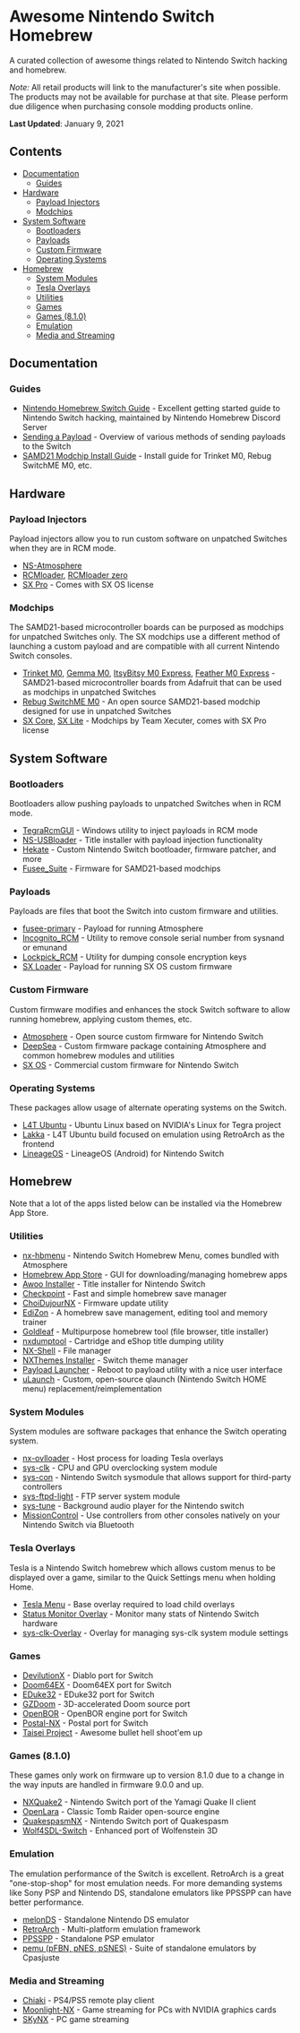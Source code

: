 # Awesome Nintendo Switch Homebrew

A curated collection of awesome things related to Nintendo Switch hacking and homebrew.

*Note:* All retail products will link to the manufacturer's site when possible. The products may not be available for purchase at that site.
Please perform due diligence when purchasing console modding products online.

**Last Updated**: January 9, 2021

## Contents

- [Documentation](#documentation)
  - [Guides](#guides)
- [Hardware](#hardware)
  - [Payload Injectors](#external-hardware)
  - [Modchips](#modchips)
- [System Software](#system-software)
  - [Bootloaders](#bootloaders)
  - [Payloads](#payloads)
  - [Custom Firmware](#custom-firmware)
  - [Operating Systems](#operating-systems)
- [Homebrew](#homebrew)
  - [System Modules](#system-modules)
  - [Tesla Overlays](#tesla-overlays)
  - [Utilities](#utilities)
  - [Games](#games)
  - [Games (8.1.0)](#games-8.1.0)
  - [Emulation](#emulation)
  - [Media and Streaming](#media-and-streaming)

## Documentation

### Guides

- [Nintendo Homebrew Switch Guide](https://nh-server.github.io/switch-guide/) - Excellent getting started guide to Nintendo Switch hacking, maintained by Nintendo Homebrew Discord Server
- [Sending a Payload](https://nh-server.github.io/switch-guide/user_guide/sysnand/sending_payload/) - Overview of various methods of sending payloads to the Switch
- [SAMD21 Modchip Install Guide](https://gbatemp.net/threads/internal-modchip-samd21-trinket-m0-gemma-m0-itsybitsy-m0-express-guide-files-support.508068/) - Install guide for Trinket M0, Rebug SwitchME M0, etc.

## Hardware

### Payload Injectors

Payload injectors allow you to run custom software on unpatched Switches when they are in RCM mode.

- [NS-Atmosphere](http://www.ns-atmosphere.com/en/)
- [RCMloader](https://www.xkit.xyz/rcmloader/), [RCMloader zero](https://www.xkit.xyz/rcmloader-zero/)
- [SX Pro](https://sx.xecuter.rocks/#prod-sxpro) - Comes with SX OS license

### Modchips

The SAMD21-based microcontroller boards can be purposed as modchips for unpatched Switches only. The SX modchips use a
different method of launching a custom payload and are compatible with all current Nintendo Switch consoles.

- [Trinket M0](https://www.adafruit.com/product/3500), [Gemma M0](https://www.adafruit.com/product/3501), [ItsyBitsy M0 Express](https://www.adafruit.com/product/3727), [Feather M0 Express](https://www.adafruit.com/product/3403) - SAMD21-based microcontroller boards from Adafruit that can be used as modchips in unpatched Switches
- [Rebug SwitchME M0](https://github.com/Aboshi/SwitchME) - An open source SAMD21-based modchip designed for use in unpatched Switches
- [SX Core](https://sx.xecuter.com/#prod-sxcore), [SX Lite](https://sx.xecuter.com/#prod-sxlite) - Modchips by Team Xecuter, comes with SX Pro license

## System Software

### Bootloaders

Bootloaders allow pushing payloads to unpatched Switches when in RCM mode.

- [TegraRcmGUI](https://github.com/eliboa/TegraRcmGUI) - Windows utility to inject payloads in RCM mode
- [NS-USBloader](https://github.com/developersu/ns-usbloader) - Title installer with payload injection functionality
- [Hekate](https://github.com/CTCaer/hekate) - Custom Nintendo Switch bootloader, firmware patcher, and more
- [Fusee_Suite](https://gbatemp.net/threads/trinket-rebug-others-modchip-software-new-fusee_suite-uf2-packages.553998/) - Firmware for SAMD21-based modchips

### Payloads

Payloads are files that boot the Switch into custom firmware and utilities.

- [fusee-primary](https://github.com/Atmosphere-NX/Atmosphere/releases) - Payload for running Atmosphere
- [Incognito_RCM](https://github.com/jimzrt/Incognito_RCM) - Utility to remove console serial number from sysnand or emunand
- [Lockpick_RCM](https://github.com/shchmue/Lockpick_RCM) - Utility for dumping console encryption keys
- [SX Loader](https://sx.xecuter.rocks/) - Payload for running SX OS custom firmware

### Custom Firmware

Custom firmware modifies and enhances the stock Switch software to allow running homebrew, applying custom themes, etc.

- [Atmosphere](https://github.com/Atmosphere-NX/Atmosphere) - Open source custom firmware for Nintendo Switch
- [DeepSea](https://github.com/Team-Neptune/DeepSea) - Custom firmware package containing Atmosphere and common homebrew modules and utilities
- [SX OS](https://sx.xecuter.rocks/) - Commercial custom firmware for Nintendo Switch

### Operating Systems

These packages allow usage of alternate operating systems on the Switch.

- [L4T Ubuntu](https://gbatemp.net/threads/l4t-ubuntu-a-fully-featured-linux-on-your-switch.537301/) - Ubuntu Linux based on NVIDIA's Linux for Tegra project
- [Lakka](https://lakka-switch.github.io/documentation/) - L4T Ubuntu build focused on emulation using RetroArch as the frontend
- [LineageOS](https://forum.xda-developers.com/nintendo-switch/nintendo-switch-news-guides-discussion--development/rom-switchroot-lineageos-15-1-t3951389) - LineageOS (Android) for Nintendo Switch

## Homebrew

Note that a lot of the apps listed below can be installed via the Homebrew App Store.

### Utilities

- [nx-hbmenu](https://github.com/switchbrew/nx-hbmenu) - Nintendo Switch Homebrew Menu, comes bundled with Atmosphere
- [Homebrew App Store](https://github.com/vgmoose/hb-appstore) - GUI for downloading/managing homebrew apps
- [Awoo Installer](https://github.com/Huntereb/Awoo-Installer) - Title installer for Nintendo Switch
- [Checkpoint](https://github.com/FlagBrew/Checkpoint) - Fast and simple homebrew save manager
- [ChoiDujourNX](https://switchtools.sshnuke.net/) - Firmware update utility
- [EdiZon](https://github.com/WerWolv/EdiZon) - A homebrew save management, editing tool and memory trainer
- [Goldleaf](https://github.com/XorTroll/Goldleaf) - Multipurpose homebrew tool (file browser, title installer)
- [nxdumptool](https://github.com/DarkMatterCore/nxdumptool) - Cartridge and eShop title dumping utility
- [NX-Shell](https://github.com/joel16/NX-Shell) - File manager
- [NXThemes Installer](https://github.com/exelix11/SwitchThemeInjector) - Switch theme manager
- [Payload Launcher](https://github.com/suchmememanyskill/Payload_Launcher) - Reboot to payload utility with a nice user interface
- [uLaunch](https://github.com/XorTroll/uLaunch) - Custom, open-source qlaunch (Nintendo Switch HOME menu) replacement/reimplementation

### System Modules

System modules are software packages that enhance the Switch operating system.

- [nx-ovlloader](https://github.com/WerWolv/nx-ovlloader) - Host process for loading Tesla overlays
- [sys-clk](https://github.com/retronx-team/sys-clk) - CPU and GPU overclocking system module
- [sys-con](https://github.com/cathery/sys-con) - Nintendo Switch sysmodule that allows support for third-party controllers
- [sys-ftpd-light](https://github.com/cathery/sys-ftpd-light) - FTP server system module
- [sys-tune](https://github.com/HookedBehemoth/sys-tune) - Background audio player for the Nintendo switch
- [MissionControl](https://github.com/ndeadly/MissionControl) - Use controllers from other consoles natively on your Nintendo Switch via Bluetooth

### Tesla Overlays

Tesla is a Nintendo Switch homebrew which allows custom menus to be displayed over a game, similar to the Quick Settings menu when holding Home.

- [Tesla Menu](https://github.com/WerWolv/Tesla-Menu) - Base overlay required to load child overlays
- [Status Monitor Overlay](https://github.com/masagrator/Status-Monitor-Overlay) - Monitor many stats of Nintendo Switch hardware
- [sys-clk-Overlay](https://github.com/Sun-Research-University/sys-clk-Overlay) - Overlay for managing sys-clk system module settings

### Games

- [DevilutionX](https://github.com/lantus/devilution-nx) - Diablo port for Switch
- [Doom64EX](https://github.com/fgsfdsfgs/Doom64EX) - Doom64EX port for Switch
- [EDuke32](https://github.com/fgsfdsfgs/eduke32) - EDuke32 port for Switch
- [GZDoom](https://github.com/fgsfdsfgs/gzdoom/tree/switch) - 3D-accelerated Doom source port
- [OpenBOR](https://github.com/Cpasjuste/openbor) - OpenBOR engine port for Switch
- [Postal-NX](https://github.com/Sch-LikA/postal-nx) - Postal port for Switch
- [Taisei Project](https://taisei-project.org/) - Awesome bullet hell shoot'em up

### Games (8.1.0)

These games only work on firmware up to version 8.1.0 due to a change in the way inputs are handled in firmware 9.0.0 and up.

- [NXQuake2](https://github.com/fgsfdsfgs/nxquake2) - Nintendo Switch port of the Yamagi Quake II client
- [OpenLara](https://github.com/XProger/OpenLara) - Classic Tomb Raider open-source engine
- [QuakespasmNX](https://github.com/fgsfdsfgs/QuakespasmNX) - Nintendo Switch port of Quakespasm
- [Wolf4SDL-Switch](https://github.com/keeganatorr/Wolf4SDL-Switch) - Enhanced port of Wolfenstein 3D

### Emulation

The emulation performance of the Switch is excellent. RetroArch is a great "one-stop-shop" for most emulation needs. For more
demanding systems like Sony PSP and Nintendo DS, standalone emulators like PPSSPP can have better performance.

- [melonDS](https://github.com/RSDuck/melonDS) - Standalone Nintendo DS emulator
- [RetroArch](https://www.retroarch.com/?page=platforms) - Multi-platform emulation framework
- [PPSSPP](https://www.ppsspp.org/downloads.html) - Standalone PSP emulator
- [pemu (pFBN, pNES, pSNES)](https://github.com/Cpasjuste/pemu) - Suite of standalone emulators by Cpasjuste

### Media and Streaming

- [Chiaki](https://git.sr.ht/~thestr4ng3r/chiaki) - PS4/PS5 remote play client
- [Moonlight-NX](https://github.com/rock88/moonlight-nx) - Game streaming for PCs with NVIDIA graphics cards
- [SKyNX](https://github.com/DevL0rd/SkyNX) - PC game streaming
